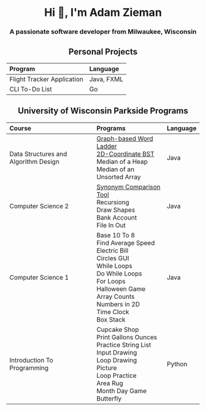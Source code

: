 <h1 align="center">Hi 👋, I'm Adam Zieman</h1>
<h3 align="center">A passionate software developer from Milwaukee, Wisconsin</h3>

<h2 align="center">Personal Projects</h2>

| Program | Language |
|:---|:---|
| Flight Tracker Application | Java, FXML |
| CLI To-Do List | Go |

<h2 align="center">University of Wisconsin Parkside Programs</h2>

| Course | Programs | Language |
|:---|:---|:---|
| Data Structures and Algorithm Design | <a href="https://github.com/AdamZieman/word-ladder">Graph-based Word Ladder</a> <br> <a href="https://github.com/AdamZieman/2d-coordinate-bst">2D-Coordinate BST</a> <br> Median of a Heap <br> Median of an Unsorted Array | Java |
| Computer Science 2 | <a href="https://github.com/AdamZieman/synonym-comparison-tool">Synonym Comparison Tool</a> <br> Recursiong <br> Draw Shapes <br> Bank Account <br> File In Out | Java |
| Computer Science 1 | Base 10 To 8 <br> Find Average Speed <br> Electric Bill <br> Circles GUI <br> While Loops <br> Do While Loops <br> For Loops <br> Halloween Game <br> Array Counts <br> Numbers in 2D <br> Time Clock <br> Box Stack | Java |
| Introduction To Programming | Cupcake Shop <br> Print Gallons Ounces <br> Practice String List <br> Input Drawing <br> Loop Drawing <br> Picture <br> Loop Practice <br> Area Rug <br> Month Day Game <br> Butterfly | Python |

